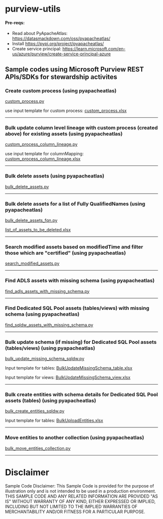 # purview-utils

#### Pre-reqs: 

- Read about PyApacheAtlas: https://datasmackdown.com/oss/pyapacheatlas/
- Install https://pypi.org/project/pyapacheatlas/
- Create service principal: https://learn.microsoft.com/en-us/azure/purview/create-service-principal-azure


## Sample codes using Microsoft Purview REST APIs/SDKs for stewardship activites


### Create custom process (using pyapacheatlas)
[custom_process.py](https://github.com/gyanisinha/purview-utils/blob/main/custom_process.py)

use input template for custom process: [custom_process.xlsx](https://github.com/gyanisinha/purview-utils/files/11463440/custom_process.xlsx)


---

### Bulk update column level lineage with custom process (created above) for existing assets (using pyapacheatlas)
[custom_process_column_lineage.py](https://github.com/gyanisinha/purview-utils/blob/main/custom_process_column_lineage.py)

use input template for columnMapping: [custom_process_column_lineage.xlsx](https://github.com/gyanisinha/purview-utils/files/11463400/custom_process_column_lineage.xlsx)


---

### Bulk delete assets (using pyapacheatlas)
[bulk_delete_assets.py](https://github.com/gyanisinha/purview-utils/blob/main/bulk_delete_assets.py)


---

### Bulk delete assets for a list of Fully QualifiedNames (using pyapacheatlas)
[bulk_delete_assets_fqn.py](https://github.com/gyanisinha/purview-utils/blob/main/bulk_delete_assets_fqn.py)

[list_of_assets_to_be_deleted.xlsx](https://github.com/gyanisinha/purview-utils/files/9822982/list_of_assets_to_be_deleted.xlsx)

---

### Search modified assets based on modifiedTime and filter those which are "certified" (using pyapacheatlas)
[search_modified_assets.py](https://github.com/gyanisinha/purview-utils/blob/main/search_modified_assets.py)

---

### Find ADLS assets with missing schema (using pyapacheatlas)
[find_adls_assets_with_missing_schema.py](https://github.com/gyanisinha/purview-utils/blob/main/find_adls_assets_with_missing_schema.py)

---

### Find Dedicated SQL Pool assets (tables/views) with missing schema (using pyapacheatlas)
[find_sqldw_assets_with_missing_schema.py](https://github.com/gyanisinha/purview-utils/blob/main/find_sqldw_assets_with_missing_schema.py)

---

### Bulk update schema (if missing) for Dedicated SQL Pool assets (tables/views)  (using pyapacheatlas)

[bulk_update_missing_schema_sqldw.py](https://github.com/gyanisinha/purview-utils/blob/main/bulk_update_missing_schema_sqldw.py)

Input template for tables: [BulkUpdateMissingSchema_table.xlsx](https://github.com/gyanisinha/purview-utils/files/10143249/BulkUpdateMissingSchema_table.xlsx)

Input template for views: [BulkUpdateMissingSchema_view.xlsx](https://github.com/gyanisinha/purview-utils/files/10143264/BulkUpdateMissingSchema_view.xlsx)

---

### Bulk create entities with schema details for Dedicated SQL Pool assets (tables)  (using pyapacheatlas)
[bulk_create_entities_sqldw.py](https://github.com/gyanisinha/purview-utils/blob/main/bulk_create_entities_sqldw.py)

Input template for tables: [BulkUploadEntities.xlsx](https://github.com/gyanisinha/purview-utils/files/10383537/BulkUploadEntities.xlsx)


---


### Move entities to another collection (using pyapacheatlas)
[bulk_move_entities_collection.py](https://github.com/gyanisinha/purview-utils/blob/main/bulk_move_entities_collection.py)

---

# Disclaimer

Sample Code Disclaimer: This Sample Code is provided for the purpose of illustration only and is not intended to be used in a production environment. THIS SAMPLE CODE AND ANY RELATED INFORMATION ARE PROVIDED "AS IS" WITHOUT WARRANTY OF ANY KIND, EITHER EXPRESSED OR IMPLIED, INCLUDING BUT NOT LIMITED TO THE IMPLIED WARRANTIES OF MERCHANTABILITY AND/OR FITNESS FOR A PARTICULAR PURPOSE. 
